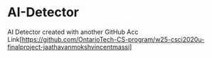 # AI-Detector
AI Detector created with another GitHub Acc
<br>
Link[https://github.com/OntarioTech-CS-program/w25-csci2020u-finalproject-jaathavanmokshvincentmassi]
